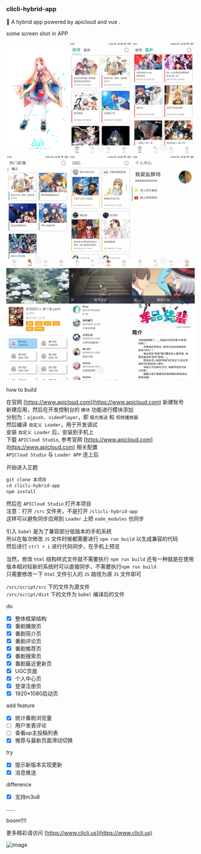 ### clicli-hybrid-app
🍰 A hybrid app powered by apicloud and vue .

some screen shot in APP

![截屏1](/screen/screen_1.png)
![截屏2](/screen/screen_2.png)
![截屏3](/screen/screen_3.png)

how to build 

在官网 [https://www.apicloud.com](https://www.apicloud.com) 新建账号  
新建应用，然后在开发控制台的 `模块` 功能进行模块添加  
分别为：`ajpush`、`videoPlayer`，即 `极光推送` 和 `视频播放器`  
然后编译 `自定义 Loader`，用于开发调试  
安装 `自定义 Loader` 后，安装到手机上  
下载 `APICloud Studio`, 参考官网 [https://www.apicloud.com](https://www.apicloud.com) 相关配置  
`APICloud Studio` 与 `Loader APP` 连上后  

开始进入正题  
```
git clone 本项目
cd clicli-hybrid-app
npm install 
```
然后在 `APICloud Studio` 打开本项目  
注意：打开 `/src` 文件夹，不是打开 `/clicli-hybrid-app`  
这样可以避免同步应用到 `Loader` 上把 `node_modules` 也同步  

引入 `babel` 是为了兼容部分低版本的手机系统  
所以在每次修改 `JS` 文件时候都需要进行 `npm run build` 以生成兼容的代码  
然后进行 `ctrl + i` 进行代码同步，在手机上预览  

当然，修改 `html` 结构样式文件就不需要执行 `npm run build`
还有一种就是在使用版本相对较新的系统时可以直接同步，不需要执行`npm run build`  
只需要修改一下 `html` 文件引入的 `JS` 路径为源 `JS` 文件即可  

`/src/script/src` 下的文件为源文件  
`/src/script/dist` 下的文件为 `babel` 编译后的文件

do

- [x] 整体框架结构
- [x] 番剧播放页
- [x] 番剧简介页
- [x] 番剧评论页
- [x] 番剧推荐页
- [x] 番剧搜索页
- [x] 番剧最近更新页
- [x] UGC页面
- [x] 个人中心页
- [x] 登录注册页
- [x] 1920*1080启动页

add feature

- [x] 统计番剧浏览量
- [ ] 用户发表评论
- [ ] 查看up主投稿列表
- [x] 推荐与最新页面滑动切换

try

- [x] 提示新版本实现更新
- [x] 消息推送

difference

- [x] 支持m3u8

……

boom!!!!    

更多精彩请访问     [https://www.clicli.us](https://www.clicli.us)

![image](https://jwchan.cn/images/background_header.png)
